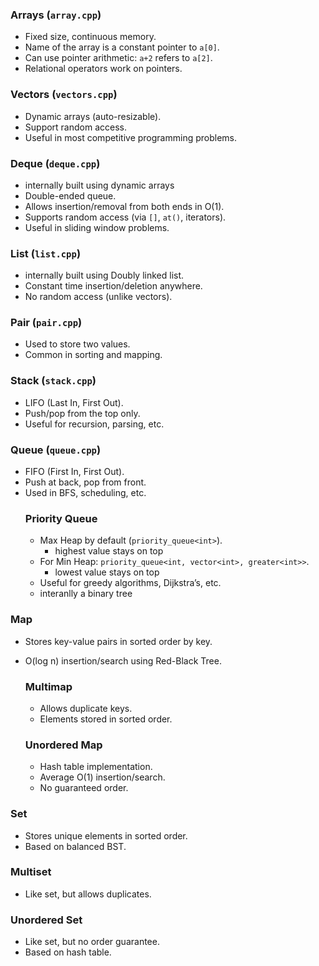 ### Arrays (`array.cpp`)
- Fixed size, continuous memory.
- Name of the array is a constant pointer to `a[0]`.
- Can use pointer arithmetic: `a+2` refers to `a[2]`.
- Relational operators work on pointers.

### Vectors  (`vectors.cpp`)
- Dynamic arrays (auto-resizable).
- Support random access.
- Useful in most competitive programming problems.

### Deque  (`deque.cpp`)
- internally built using dynamic arrays
- Double-ended queue.
- Allows insertion/removal from both ends in O(1).
- Supports random access (via `[]`, `at()`, iterators).
- Useful in sliding window problems.

### List  (`list.cpp`)
- internally built using Doubly linked list.
- Constant time insertion/deletion anywhere.
- No random access (unlike vectors).

### Pair (`pair.cpp`)
- Used to store two values.
- Common in sorting and mapping.

### Stack (`stack.cpp`)
- LIFO (Last In, First Out).
- Push/pop from the top only.
- Useful for recursion, parsing, etc.

### Queue (`queue.cpp`)
- FIFO (First In, First Out).
- Push at back, pop from front.
- Used in BFS, scheduling, etc.
    ### Priority Queue
    - Max Heap by default (`priority_queue<int>`).
        - highest value stays on top
    - For Min Heap: `priority_queue<int, vector<int>, greater<int>>`.
        - lowest value stays on top 
    - Useful for greedy algorithms, Dijkstra’s, etc.
    - interanlly a  binary tree


### Map
- Stores key-value pairs in sorted order by key.
- O(log n) insertion/search using Red-Black Tree.
    ### Multimap
    - Allows duplicate keys.
    - Elements stored in sorted order.

    ### Unordered Map
    - Hash table implementation.
    - Average O(1) insertion/search.
    - No guaranteed order.


### Set
- Stores unique elements in sorted order.
- Based on balanced BST.

### Multiset
- Like set, but allows duplicates.

### Unordered Set
- Like set, but no order guarantee.
- Based on hash table.

